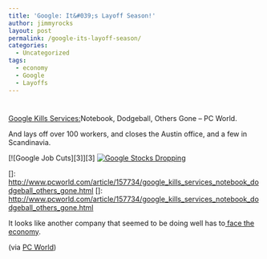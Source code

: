 ```yaml
---
title: 'Google: It&#039;s Layoff Season!'
author: jimmyrocks
layout: post
permalink: /google-its-layoff-season/
categories:
  - Uncategorized
tags:
  - economy
  - Google
  - Layoffs
---
```

# 

[Google Kills Services:][1]Notebook, Dodgeball, Others Gone – PC World.

 [1]: http://www.pcworld.com/article/157734/google_kills_services_notebook_dodgeball_others_gone.html

And lays off over 100 workers, and closes the Austin office, and a few in Scandinavia.

[][1]

[![Google Job Cuts][3]][3] 
[![Google Stocks Dropping][4]][4]

 []: http://www.pcworld.com/article/157734/google_kills_services_notebook_dodgeball_others_gone.html
 []: http://www.pcworld.com/article/157734/google_kills_services_notebook_dodgeball_others_gone.html

It looks like another company that seemed to be doing well has to[ face the economy][4].

 [4]: http://finance.google.com/finance?chdnp=1&chdd=1&chds=1&chdv=1&chvs=Linear&chdeh=0&chdet=1232057632424&chddm=1173&q=NASDAQ:GOOG&ntsp=0

(via [PC World][5])

 [5]: http://www.pcworld.com